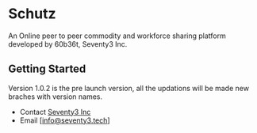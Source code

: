 # Schutz

An Online peer to peer commodity and workforce sharing platform developed by 60b36t, Seventy3 Inc. 

## Getting Started

Version 1.0.2 is the pre launch version, all the updations will be made new braches with version names.

- Contact [Seventy3 Inc](https://seventy3.tech)
- Email [info@seventy3.tech]
